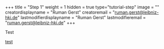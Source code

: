 +++
title = "Step 1"
weight = 1
hidden = true
type="tutorial-step"
image = ""
creatordisplayname = "Ruman Gerst"
creatoremail = "ruman.gerst@leibniz-hki.de"
lastmodifierdisplayname = "Ruman Gerst"
lastmodifieremail = "ruman.gerst@leibniz-hki.de"
+++

Test

<a href="#">test</a>